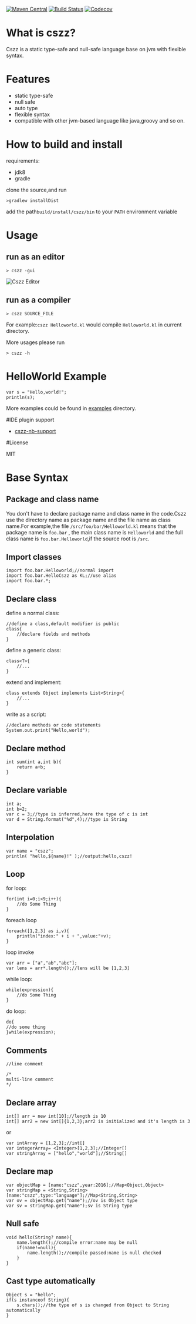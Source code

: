 [![Maven Central](https://img.shields.io/maven-central/v/site.kason.cszz/cszz-compiler.svg)]() 
[![Build Status](https://travis-ci.org/kasonyang/cszz.svg)](https://travis-ci.org/kasonyang/cszz)
[![Codecov](https://img.shields.io/codecov/c/github/kasonyang/cszz.svg)](https://codecov.io/gh/kasonyang/cszz)

# What is cszz?

Cszz is a static type-safe and null-safe language base on jvm with flexible syntax.

# Features

* static type-safe
* null safe
* auto type
* flexible syntax
* compatible with other jvm-based language like java,groovy and so on.

# How to build and install

requirements: 

* jdk8
* gradle

clone the source,and run

    >gradlew installDist

add the path`build/install/cszz/bin` to your `PATH` environment variable

# Usage

## run as an editor

```
> cszz -gui
```

![Cszz Editor](https://github.com/kasonyang/cszz/blob/master/snapshot/cszz-editor.png?raw=true)

## run as a compiler

```
> cszz SOURCE_FILE 
```

For example:`cszz Helloworld.kl` would compile `Helloworld.kl` in current directory.

More usages please run

```
> cszz -h
```

# HelloWorld Example

    var s = "Hello,world!";
    println(s);


More examples could be found in [examples](https://github.com/kasonyang/cszz/tree/master/examples) directory.

#IDE plugin support

* [cszz-nb-support](https://github.com/kasonyang/cszz-nb-support) 

#License

MIT

# Base Syntax

## Package and class name

You don't have to declare package name and class name in the code.Cszz use the directory name as package name and the file name as class name.For example,the file `/src/foo/bar/Helloworld.kl` means that the package name is `foo.bar` , the main class name is `Helloworld` and the full class name is `foo.bar.Helloworld`,if the source root is `/src`.

## Import classes

```
import foo.bar.Helloworld;//normal import
import foo.bar.HelloCszz as KL;//use alias
import foo.bar.*;
```

## Declare class
define a normal class:
```
//define a class,default modifier is public
class{
    //declare fields and methods
}
```

define a generic class:

```
class<T>{
    //...
}
```

extend and implement:

```
class extends Object implements List<String>{
    //...
}
```

write as a script:

```
//declare methods or code statements
System.out.print("Hello,world");
```

## Declare method

```
int sum(int a,int b){
    return a+b;
}
```

## Declare variable

```
int a;
int b=2;
var c = 3;//type is inferred,here the type of c is int
var d = String.format("%d",4);//type is String
```

## Interpolation

```
var name = "cszz";
println( "hello,${name}!" );//output:hello,cszz!
```

## Loop

for loop:

```
for(int i=0;i<9;i++){
    //do Some Thing
}
```

foreach loop

```
foreach([1,2,3] as i,v){
    println("index:" + i + ",value:"+v);
}
```

loop invoke

```
var arr = ["a","ab","abc"];
var lens = arr*.length();//lens will be [1,2,3]
```

while loop:

```
while(expression){
    //do Some Thing
}
```

do loop:

```
do{
//do some thing
}while(expression);
```

## Comments

```
//line comment

/*
multi-line comment
*/

```

## Declare array

```
int[] arr = new int[10];//length is 10
int[] arr2 = new int[]{1,2,3};arr2 is initialized and it's length is 3
```

or

```
var intArray = [1,2,3];//int[]
var integerArray= <Integer>[1,2,3];//Integer[]
var stringArray = ["hello","world"];//String[]
```

## Declare map

```
var objectMap = [name:"cszz",year:2016];//Map<Object,Object>
var stringMap = <String,String>[name:"cszz",type:"language"];//Map<String,String>
var ov = objectMap.get("name");//ov is Object type
var sv = stringMap.get("name");sv is String type
```

## Null safe

```
void hello(String? name){
    name.length();//compile error:name may be null
    if(name!=null){
        name.length();//compile passed:name is null checked
    }
}
```

## Cast type automatically

```
Object s = "hello";
if(s instanceof String){
    s.chars();//the type of s is changed from Object to String automatically
}
```
